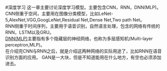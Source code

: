 #深度学习
这一章主要讨论深度学习模型。主要包含CNN，RNN，DNN(MLP)。  
CNN侧重于空间，主要用在图像分类模型，比如LeNet-5,AlexNet,VGG,GoogLeNet,Residual Net,Dense Net,Two path Net。     
RNN侧重于时间序列，主要用于语音识别，自然语言处理，包含的网络有传统的RNN，LSTM以及GRU。    
[DNN(MLP)](https://zhuanlan.zhihu.com/p/29815081)主要指有多个隐藏层的神经网络，也称为多层感知机(Multi-layer perceptron,MLP)。     
在介绍完CNN与RNN之后，就是介绍这两种网络的实际用途了，比如RNN在语音识别方面的应用。 GAN是一大块，但是不知道能用在什么地方，有空也必须添加进去。  
